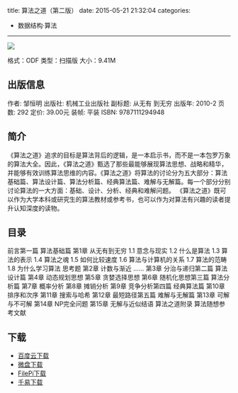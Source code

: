 title: 算法之道（第二版）
date: 2015-05-21 21:32:04
categories:
  - 数据结构·算法
---

![](http://img3.douban.com/lpic/s6124040.jpg)

格式：ODF
类型：扫描版
大小：9.41M

<!--more-->

## 出版信息 ##

作者: 邹恒明 
出版社: 机械工业出版社
副标题: 从无有 到无穷
出版年: 2010-2
页数: 292
定价: 39.00元
装帧: 平装
ISBN: 9787111294948

## 简介 ##

《算法之道》追求的目标是算法背后的逻辑，是一本启示书，而不是一本包罗万象的算法大全。因此，《算法之道》甄选了那些最能够展现算法思想、战略和精华，并能够有效训练算法思维的内容。《算法之道》将算法的讨论分为五大部分：算法基础篇、算法设计篇、算法分析篇、经典算法篇、难解与无解篇。每一个部分分别讨论算法的一大方面：基础、设计、分析、经典和难解问题。
《算法之道》既可以作为大学本科或研究生的算法教材或参考书，也可以作为对算法有兴趣的读者提升认知深度的读物。

## 目录 ##

前言第一篇 算法基础篇 第1章 从无有到无穷 1.1 意念与现实 1.2 什么是算法 1.3 算法的表示 1.4 算法之魂 1.5 如何比较速度 1.6 算法与计算机的关系 1.7 算法的范畴 1.8 为什么学习算法 思考题 第2章 计数与渐近 …… 第3章 分治与递归第二篇 算法设计篇 第4章 动态规划思想 第5章 贪婪选择思想 第6章 随机化思想第三篇 算法分析篇 第7章 概率分析 第8章 摊销分析 第9章 竞争分析第四篇 经典算法篇 第10章 排序和次序 第11章 搜索与哈希 第12章 最短路径第五篇 难解与无解篇 第13章 可解与不可解 第14章 NP完全问题 第15章 无解与近似结语 算法之道附录 算法随想参考文献

## 下载 ##

+ [百度云下载](http://pan.baidu.com/s/1o6omMqm)
+ [微盘下载](http://vdisk.weibo.com/s/aADaW4YREXY15)
+ [FilePi下载](http://filepi.com/i/9kDnLL3)
+ [千易下载](http://1000eb.com/1ggi3)
